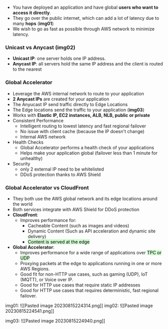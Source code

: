 - You have deployed an application and have global **users who want to access it directly**.
- They go over the public internet, which can add a lot of latency due to many **hops** (**img01**)
- We wish to go as fast as possible through AWS network to minimize latency.
### Unicast vs Anycast (img02)
- **Unicast IP**: one server holds one IP address.
- **Anycast IP**: all servers hold the same IP address and the client is routed to the nearest
### Global Accelerator
- Leverage the AWS internal network to route to your application
- **2 Anycast IPs** are created for your application
- The Anyucast IP send traffic directly to Edge Locations
- The Edge locations send the traffic to your application (**img03**)
- Works with **Elastic IP, EC2 instances, ALB, NLB, public or private**
- Consistent Performance
	- Intelligent routing to lowest latency and fast regional failover
	- No issue with client cache (because the IP doesn't change)
	- Internal AWS network
- Health Checks
	- Global Accelerator performs a health check of your applications
	- Helps make your application global (failover less than 1 minute for unhealthy)
- Security
	- only 2 external IP need to be whitelisted
	- DDoS protection thanks to AWS Shield

### Global Accelerator vs CloudFront
- They both use the AWS global network and its edge locations around the world
- Both services integrate with AWS Shield for DDoS protection
- **CloudFront**:
	- Improves performance for:
		- Cacheable Content (such as images and videos)
		- Dynamic Content (Such as API acceleration and dynamic site delivery)
		- <mark style="background: #BBFABBA6;">Content is served at the edge</mark>
- **Global Accelerator**: 
	- Improves performance for a wide range of applications over <mark style="background: #BBFABBA6;">TPC or UDP</mark>
	- Proxying packets at the edge to applications running in one or more AWS Regions.
	- Good fit for non-HTTP use cases, such as gaming (UDP), IoT (MQTT), or Voice over IP.
	- Good for HTTP use cases that require static IP addresses
	- Good for HTTP use cases that requires deterministic, fast regional failover.





img01:
![[Pasted image 20230815224314.png]]
img02:
![[Pasted image 20230815224541.png]]

img03:
![[Pasted image 20230815224940.png]]